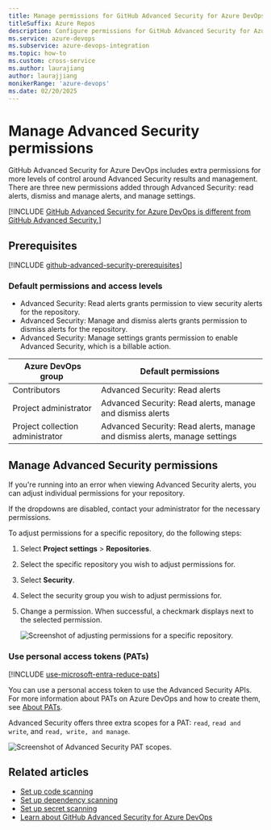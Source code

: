 ```yaml
---
title: Manage permissions for GitHub Advanced Security for Azure DevOps 
titleSuffix: Azure Repos
description: Configure permissions for GitHub Advanced Security for Azure DevOps
ms.service: azure-devops
ms.subservice: azure-devops-integration
ms.topic: how-to 
ms.custom: cross-service
ms.author: laurajiang
author: laurajjiang
monikerRange: 'azure-devops'
ms.date: 02/20/2025
---
```


#  Manage Advanced Security permissions

GitHub Advanced Security for Azure DevOps includes extra permissions for more levels of control around Advanced Security results and management. There are three new permissions added through Advanced Security: read alerts, dismiss and manage alerts, and manage settings.

[!INCLUDE [GitHub Advanced Security for Azure DevOps is different from GitHub Advanced Security.](includes/github-advanced-security.md)]

## Prerequisites

[!INCLUDE [github-advanced-security-prerequisites](includes/github-advanced-security-prerequisites.md)]

### Default permissions and access levels 

* Advanced Security: Read alerts grants permission to view security alerts for the repository.
* Advanced Security: Manage and dismiss alerts grants permission to dismiss alerts for the repository.
* Advanced Security: Manage settings grants permission to enable Advanced Security, which is a billable action. 

| Azure DevOps group  | Default permissions |
| ----------- | ----------- |
| Contributors | Advanced Security: Read alerts |
| Project administrator | Advanced Security: Read alerts, manage and dismiss alerts |
| Project collection administrator | Advanced Security: Read alerts, manage and dismiss alerts, manage settings |

## Manage Advanced Security permissions

If you're running into an error when viewing Advanced Security alerts, you can adjust individual permissions for your repository.

If the dropdowns are disabled, contact your administrator for the necessary permissions. 
 
To adjust permissions for a specific repository, do the following steps:

1. Select **Project settings** > **Repositories**.
1. Select the specific repository you wish to adjust permissions for.
1. Select **Security**.
1. Select the security group you wish to adjust permissions for.
2. Change a permission. When successful, a checkmark displays next to the selected permission. 
 
   ![Screenshot of adjusting permissions for a specific repository.](media/permissions-select-repo.png)

### Use personal access tokens (PATs)

[!INCLUDE [use-microsoft-entra-reduce-pats](../../includes/use-microsoft-entra-reduce-pats.md)]

You can use a personal access token to use the Advanced Security APIs. For more information about PATs on Azure DevOps and how to create them, see [About PATs](../../organizations/accounts/use-personal-access-tokens-to-authenticate.md).

Advanced Security offers three extra scopes for a PAT: `read`, `read and write`, and `read, write, and manage`. 

![Screenshot of Advanced Security PAT scopes.](media/pats-api.png)

## Related articles

- [Set up code scanning](github-advanced-security-code-scanning.md)
- [Set up dependency scanning](github-advanced-security-dependency-scanning.md)
- [Set up secret scanning](github-advanced-security-secret-scanning.md)
- [Learn about GitHub Advanced Security for Azure DevOps](github-advanced-security-security-overview.md)
